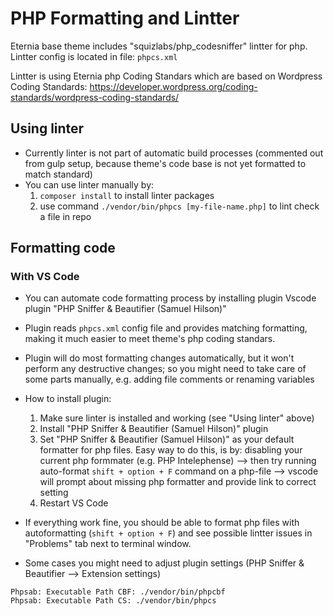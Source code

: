 # PHP Formatting and Lintter

Eternia base theme includes "squizlabs/php_codesniffer" lintter for php. Lintter config is located in file: `phpcs.xml`

Lintter is using Eternia php Coding Standars which are based on Wordpress Coding Standards:
https://developer.wordpress.org/coding-standards/wordpress-coding-standards/

## Using linter

- Currently linter is not part of automatic build processes (commented out from gulp setup, because theme's code base is not yet formatted to match standard)
- You can use linter manually by:
  1. `composer install` to install linter packages
  2. use command `./vendor/bin/phpcs [my-file-name.php]` to lint check a file in repo

## Formatting code

### With VS Code

- You can automate code formatting process by installing plugin Vscode plugin "PHP Sniffer & Beautifier (Samuel Hilson)"
- Plugin reads `phpcs.xml` config file and provides matching formatting, making it much easier to meet theme's php coding standars.
- Plugin will do most formatting changes automatically, but it won't perform any destructive changes; so you might need to take care of some parts manually, e.g. adding file comments or renaming variables
- How to install plugin:
  1. Make sure linter is installed and working (see "Using linter" above)
  2. Install "PHP Sniffer & Beautifier (Samuel Hilson)" plugin
  3. Set "PHP Sniffer & Beautifier (Samuel Hilson)" as your default formatter for php files. Easy way to do this, is by:
    disabling your current php formmater (e.g. PHP Intelephense) 
    --> then try running auto-format `shift + option + F` command on a php-file 
    --> vscode will prompt about missing php formatter and provide link to correct setting
  4. Restart VS Code

- If everything work fine, you should be able to format php files with autoformatting (`shift + option + F`) and see possible lintter issues in "Problems" tab next to terminal window.
- Some cases you might need to adjust plugin settings (PHP Sniffer & Beautifier --> Extension settings)
```
Phpsab: Executable Path CBF: ./vendor/bin/phpcbf
Phpsab: Executable Path CS: ./vendor/bin/phpcs
```